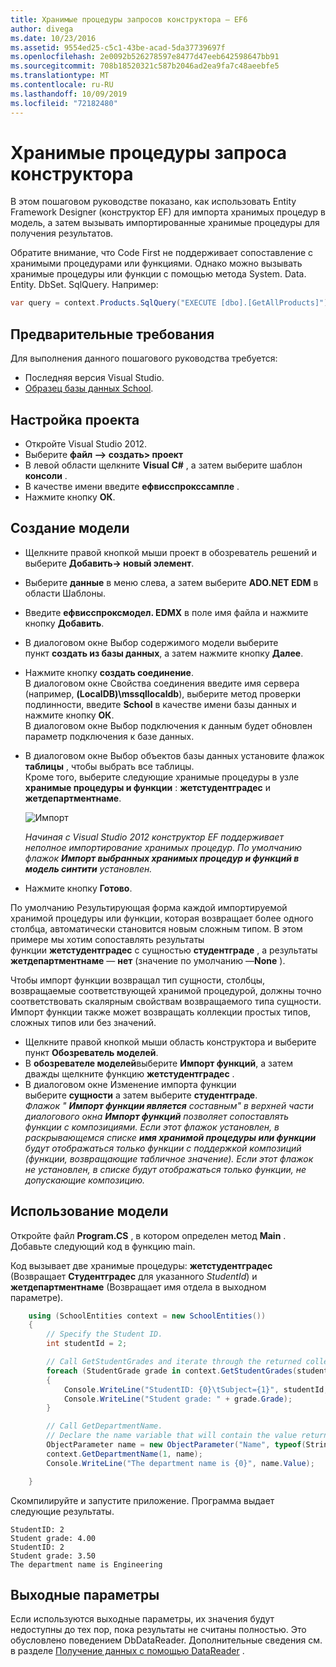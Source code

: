 ```yaml
---
title: Хранимые процедуры запросов конструктора — EF6
author: divega
ms.date: 10/23/2016
ms.assetid: 9554ed25-c5c1-43be-acad-5da37739697f
ms.openlocfilehash: 2e0092b526278597e8477d47eeb642598647bb91
ms.sourcegitcommit: 708b18520321c587b2046ad2ea9fa7c48aeebfe5
ms.translationtype: MT
ms.contentlocale: ru-RU
ms.lasthandoff: 10/09/2019
ms.locfileid: "72182480"
---
```

# <a name="designer-query-stored-procedures"></a>Хранимые процедуры запроса конструктора
В этом пошаговом руководстве показано, как использовать Entity Framework Designer (конструктор EF) для импорта хранимых процедур в модель, а затем вызывать импортированные хранимые процедуры для получения результатов. 

Обратите внимание, что Code First не поддерживает сопоставление с хранимыми процедурами или функциями. Однако можно вызывать хранимые процедуры или функции с помощью метода System. Data. Entity. DbSet. SqlQuery. Например:
``` csharp
var query = context.Products.SqlQuery("EXECUTE [dbo].[GetAllProducts]")`;
```

## <a name="prerequisites"></a>Предварительные требования

Для выполнения данного пошагового руководства требуется:

- Последняя версия Visual Studio.
- [Образец базы данных School](~/ef6/resources/school-database.md).

## <a name="set-up-the-project"></a>Настройка проекта

-   Откройте Visual Studio 2012.
-   Выберите **файл —&gt; создать&gt; проект**
-   В левой области щелкните **Visual C\#** , а затем выберите шаблон **консоли** .
-   В качестве имени введите **ефвисспрокссампле** .
-   Нажмите кнопку **ОК**.

## <a name="create-a-model"></a>Создание модели

-   Щелкните правой кнопкой мыши проект в обозреватель решений и выберите **Добавить-&gt; новый элемент**.
-   Выберите **данные** в меню слева, а затем выберите **ADO.NET EDM** в области Шаблоны.
-   Введите **ефвисспроксмодел. EDMX** в поле имя файла и нажмите кнопку **Добавить**.
-   В диалоговом окне Выбор содержимого модели выберите пункт **создать из базы данных**, а затем нажмите кнопку **Далее**.
-   Нажмите кнопку **создать соединение**.  
    В диалоговом окне Свойства соединения введите имя сервера (например, **(LocalDB)\\mssqllocaldb**), выберите метод проверки подлинности, введите **School** в качестве имени базы данных и нажмите кнопку **ОК**.  
    В диалоговом окне Выбор подключения к данным будет обновлен параметр подключения к базе данных.
-   В диалоговом окне Выбор объектов базы данных установите флажок **таблицы** , чтобы выбрать все таблицы.  
    Кроме того, выберите следующие хранимые процедуры в узле **хранимые процедуры и функции** : **жетстудентградес** и **жетдепартментнаме**. 

    ![Импорт](~/ef6/media/import.jpg)

    *Начиная с Visual Studio 2012 конструктор EF поддерживает неполное импортирование хранимых процедур. По умолчанию флажок **Импорт выбранных хранимых процедур и функций в модель синтити** установлен.*
-   Нажмите кнопку **Готово**.

По умолчанию Результирующая форма каждой импортируемой хранимой процедуры или функции, которая возвращает более одного столбца, автоматически становится новым сложным типом. В этом примере мы хотим сопоставлять результаты функции **жетстудентградес** с сущностью **студентграде** , а результаты **жетдепартментнаме** — **нет** (значение по умолчанию —**None** ).

Чтобы импорт функции возвращал тип сущности, столбцы, возвращаемые соответствующей хранимой процедурой, должны точно соответствовать скалярным свойствам возвращаемого типа сущности. Импорт функции также может возвращать коллекции простых типов, сложных типов или без значений.

-   Щелкните правой кнопкой мыши область конструктора и выберите пункт **Обозреватель моделей**.
-   В **обозревателе моделей**выберите **Импорт функций**, а затем дважды щелкните функцию **жетстудентградес** .
-   В диалоговом окне Изменение импорта функции выберите **сущности** а затем выберите **студентграде**.  
    *Флажок " **Импорт функции является** составным" в верхней части диалогового окна **Импорт функций** позволяет сопоставлять функции с композициями. Если этот флажок установлен, в раскрывающемся списке **имя хранимой процедуры или функции** будут отображаться только функции с поддержкой композиций (функции, возвращающие табличное значение). Если этот флажок не установлен, в списке будут отображаться только функции, не допускающие композицию.*

## <a name="use-the-model"></a>Использование модели

Откройте файл **Program.CS** , в котором определен метод **Main** . Добавьте следующий код в функцию main.

Код вызывает две хранимые процедуры: **жетстудентградес** (Возвращает **Студентградес** для указанного *StudentId*) и **жетдепартментнаме** (Возвращает имя отдела в выходном параметре).  

``` csharp
    using (SchoolEntities context = new SchoolEntities())
    {
        // Specify the Student ID.
        int studentId = 2;

        // Call GetStudentGrades and iterate through the returned collection.
        foreach (StudentGrade grade in context.GetStudentGrades(studentId))
        {
            Console.WriteLine("StudentID: {0}\tSubject={1}", studentId, grade.Subject);
            Console.WriteLine("Student grade: " + grade.Grade);
        }

        // Call GetDepartmentName.
        // Declare the name variable that will contain the value returned by the output parameter.
        ObjectParameter name = new ObjectParameter("Name", typeof(String));
        context.GetDepartmentName(1, name);
        Console.WriteLine("The department name is {0}", name.Value);

    }
```

Скомпилируйте и запустите приложение. Программа выдает следующие результаты.

```console
StudentID: 2
Student grade: 4.00
StudentID: 2
Student grade: 3.50
The department name is Engineering
```

<a name="output-parameters"></a>Выходные параметры
-----------------

Если используются выходные параметры, их значения будут недоступны до тех пор, пока результаты не считаны полностью. Это обусловлено поведением DbDataReader. Дополнительные сведения см. в разделе [Получение данных с помощью DataReader](https://go.microsoft.com/fwlink/?LinkID=398589) .
